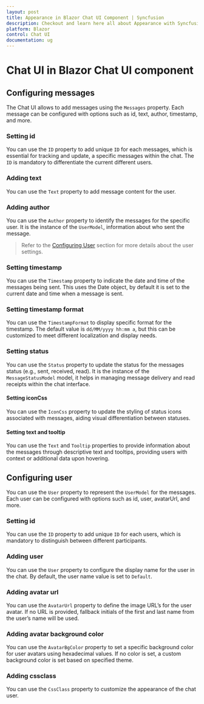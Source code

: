 ```yaml
---
layout: post
title: Appearance in Blazor Chat UI Component | Syncfusion
description: Checkout and learn here all about Appearance with Syncfusion Blazor Chat UI component in Blazor Server App and Blazor WebAssembly App.
platform: Blazor
control: Chat UI
documentation: ug
---
```


# Chat UI in Blazor Chat UI component

## Configuring messages

The Chat UI allows to add messages using the `Messages` property. Each message can be configured with options such as id, text, author, timestamp, and more.

### Setting id

You can use the `ID` property to add unique `ID` for each messages, which is essential for tracking and update, a specific messages within the chat. The `ID` is mandatory to differentiate the current different users.

### Adding text

You can use the `Text` property to add message content for the user.

### Adding author

You can use the `Author` property to identify the messages for the specific user. It is the instance of the `UserModel`, information about who sent the message.

> Refer to the [Configuring User](./chat-ui#configuring-user) section for more details about the user settings.

### Setting timestamp

You can use the `Timestamp` property to indicate the date and time of the messages being sent. This uses the Date object, by default it is set to the current date and time when a message is sent.

### Setting timestamp format

You can use the `TimestampFormat` to display specific format for the timestamp. The default value is `dd/MM/yyyy hh:mm a`, but this can be customized to meet different localization and display needs.

### Setting status

You can use the `Status` property to update the status for the messages status (e.g., sent, received, read). It is the instance of the `MessageStatusModel` model, it helps in managing message delivery and read receipts within the chat interface.

#### Setting iconCss 

You can use the `IconCss` property to update the styling of status icons associated with messages, aiding visual differentiation between statuses.

#### Setting text and tooltip 

You can use the `Text` and `Tooltip` properties to provide information about the messages through descriptive text and tooltips, providing users with context or additional data upon hovering.

## Configuring user

You can use the `User` property to represent the `UserModel` for the messages. Each user can be configured with options such as id, user, avatarUrl, and more. 

### Setting id

You can use the `ID` property to add unique `ID` for each users, which is mandatory to distinguish between different participants.

### Adding user

You can use the `User` property to configure the display name for the user in the chat. By default, the user name value is set to `Default`. 

### Adding avatar url

You can use the `AvatarUrl` property to define the image URL’s for the user avatar. If no URL is provided, fallback initials of the first and last name from the user’s name will be used. 

### Adding avatar background color

You can use the `AvatarBgColor` property to set a specific background color for user avatars using hexadecimal values. If no color is set, a custom background color is set based on specified theme. 

### Adding cssclass

You can use the `CssClass` property to customize the appearance of the chat user. 